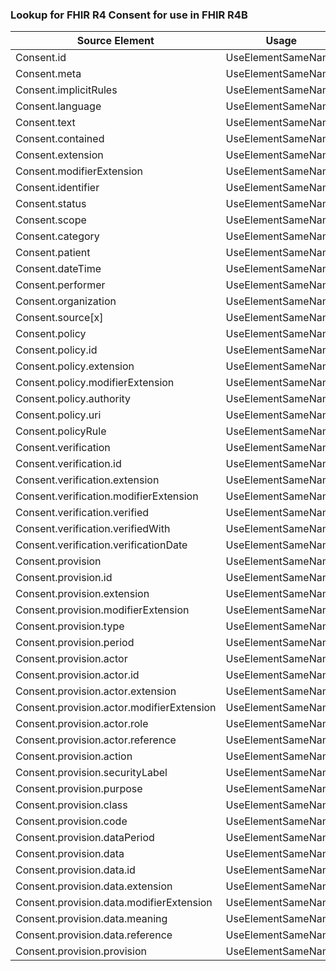 ### Lookup for FHIR R4 Consent for use in FHIR R4B

| Source Element | Usage | Target |
| -------------- | ----- | ------ |
| Consent.id | UseElementSameName | Consent.id |
| Consent.meta | UseElementSameName | Consent.meta |
| Consent.implicitRules | UseElementSameName | Consent.implicitRules |
| Consent.language | UseElementSameName | Consent.language |
| Consent.text | UseElementSameName | Consent.text |
| Consent.contained | UseElementSameName | Consent.contained |
| Consent.extension | UseElementSameName | Consent.extension |
| Consent.modifierExtension | UseElementSameName | Consent.modifierExtension |
| Consent.identifier | UseElementSameName | Consent.identifier |
| Consent.status | UseElementSameName | Consent.status |
| Consent.scope | UseElementSameName | Consent.scope |
| Consent.category | UseElementSameName | Consent.category |
| Consent.patient | UseElementSameName | Consent.patient |
| Consent.dateTime | UseElementSameName | Consent.dateTime |
| Consent.performer | UseElementSameName | Consent.performer |
| Consent.organization | UseElementSameName | Consent.organization |
| Consent.source[x] | UseElementSameName | Consent.source[x] |
| Consent.policy | UseElementSameName | Consent.policy |
| Consent.policy.id | UseElementSameName | Consent.policy.id |
| Consent.policy.extension | UseElementSameName | Consent.policy.extension |
| Consent.policy.modifierExtension | UseElementSameName | Consent.policy.modifierExtension |
| Consent.policy.authority | UseElementSameName | Consent.policy.authority |
| Consent.policy.uri | UseElementSameName | Consent.policy.uri |
| Consent.policyRule | UseElementSameName | Consent.policyRule |
| Consent.verification | UseElementSameName | Consent.verification |
| Consent.verification.id | UseElementSameName | Consent.verification.id |
| Consent.verification.extension | UseElementSameName | Consent.verification.extension |
| Consent.verification.modifierExtension | UseElementSameName | Consent.verification.modifierExtension |
| Consent.verification.verified | UseElementSameName | Consent.verification.verified |
| Consent.verification.verifiedWith | UseElementSameName | Consent.verification.verifiedWith |
| Consent.verification.verificationDate | UseElementSameName | Consent.verification.verificationDate |
| Consent.provision | UseElementSameName | Consent.provision |
| Consent.provision.id | UseElementSameName | Consent.provision.id |
| Consent.provision.extension | UseElementSameName | Consent.provision.extension |
| Consent.provision.modifierExtension | UseElementSameName | Consent.provision.modifierExtension |
| Consent.provision.type | UseElementSameName | Consent.provision.type |
| Consent.provision.period | UseElementSameName | Consent.provision.period |
| Consent.provision.actor | UseElementSameName | Consent.provision.actor |
| Consent.provision.actor.id | UseElementSameName | Consent.provision.actor.id |
| Consent.provision.actor.extension | UseElementSameName | Consent.provision.actor.extension |
| Consent.provision.actor.modifierExtension | UseElementSameName | Consent.provision.actor.modifierExtension |
| Consent.provision.actor.role | UseElementSameName | Consent.provision.actor.role |
| Consent.provision.actor.reference | UseElementSameName | Consent.provision.actor.reference |
| Consent.provision.action | UseElementSameName | Consent.provision.action |
| Consent.provision.securityLabel | UseElementSameName | Consent.provision.securityLabel |
| Consent.provision.purpose | UseElementSameName | Consent.provision.purpose |
| Consent.provision.class | UseElementSameName | Consent.provision.class |
| Consent.provision.code | UseElementSameName | Consent.provision.code |
| Consent.provision.dataPeriod | UseElementSameName | Consent.provision.dataPeriod |
| Consent.provision.data | UseElementSameName | Consent.provision.data |
| Consent.provision.data.id | UseElementSameName | Consent.provision.data.id |
| Consent.provision.data.extension | UseElementSameName | Consent.provision.data.extension |
| Consent.provision.data.modifierExtension | UseElementSameName | Consent.provision.data.modifierExtension |
| Consent.provision.data.meaning | UseElementSameName | Consent.provision.data.meaning |
| Consent.provision.data.reference | UseElementSameName | Consent.provision.data.reference |
| Consent.provision.provision | UseElementSameName | Consent.provision.provision |
